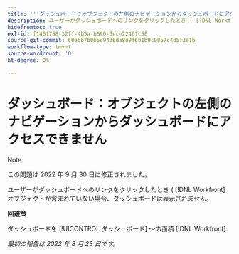 ```yaml
---
title: '''ダッシュボード：オブジェクトの左側のナビゲーションからダッシュボードにアクセスできません'
description: ユーザーがダッシュボードへのリンクをクリックしたとき ( [!DNL Workfront] オブジェクトが含まれていない場合、ダッシュボードは表示されません。
hidefromtoc: true
exl-id: f140f758-32ff-4b5a-b690-0ece22461c50
source-git-commit: 60ebb7b0b5e9436da8d9f6b1b9c0057c4d5f3e1b
workflow-type: tm+mt
source-wordcount: '0'
ht-degree: 0%

---
```


# ダッシュボード：オブジェクトの左側のナビゲーションからダッシュボードにアクセスできません

>[!NOTE]
>
>この問題は 2022 年 9 月 30 日に修正されました。

ユーザーがダッシュボードへのリンクをクリックしたとき ( [!DNL Workfront] オブジェクトが含まれていない場合、ダッシュボードは表示されません。

**回避策**

ダッシュボードを [!UICONTROL ダッシュボード] ～の面積 [!DNL Workfront].

_最初の報告は 2022 年 8 月 23 日です。_
